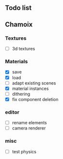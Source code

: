 ## Todo list

## Chamoix

### Textures
- [ ] 3d textures

### Materials
- [x] save
- [x] load
- [ ] adapt existing scenes
- [x] material instances
- [ ] dithering
- [x] fix component deletion

### editor
- [ ] rename elements
- [ ] camera renderer

### misc
- [ ] test physics

